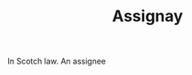 ---
title: Assignay
permalink: "/definitions/assignay.html"
body: In Scotch law. An assignee
published_at: '2018-07-07'
layout: post
---